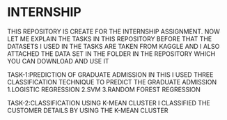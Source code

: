 # INTERNSHIP
THIS REPOSITORY IS CREATE FOR THE INTERNSHIP ASSIGNMENT. NOW LET ME EXPLAIN THE TASKS IN THIS REPOSITORY BEFORE THAT THE DATASETS I USED IN THE TASKS ARE TAKEN FROM KAGGLE AND I ALSO ATTACHED THE DATA SET IN THE FOLDER IN THE REPOSITORY WHICH YOU CAN DOWNLOAD AND USE IT

TASK-1:PREDICTION OF GRADUATE ADMISSION
IN THIS I USED THREE CLASSIFICATION TECHNIQUE TO PREDICT THE GRADUATE ADMISSION
1.LOGISTIC REGRESSION
2.SVM
3.RANDOM FOREST REGRESSION

TASK-2:CLASSIFICATION USING K-MEAN CLUSTER 
I CLASSIFIED THE CUSTOMER DETAILS BY USING THE K-MEAN CLUSTER
